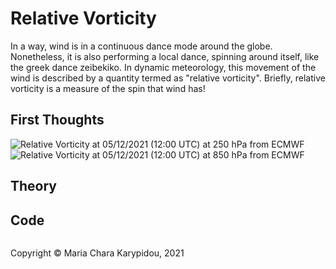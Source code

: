# Relative Vorticity

In a way, wind is in a continuous dance mode around the globe. Nonetheless, it is also performing a local dance, spinning around itself, like the greek dance zeibekiko. In dynamic meteorology, this movement of the wind is described by a quantity termed as "relative vorticity". Briefly, relative vorticity is a measure of the spin that wind has! 

## First Thoughts

![Relative Vorticity at 05/12/2021 (12:00 UTC) at 250 hPa from ECMWF](.../src/Kinematics/img/ECMWF_RelVort_250hPa.png)
![Relative Vorticity at 05/12/2021 (12:00 UTC) at 850 hPa from ECMWF](.../src/Kinematics/img/ECMWF_RelVort_850hPa.png)


## Theory

## Code
    
<footer>
<p style="float:left; width: 100%;">
Copyright © Maria Chara Karypidou, 2021
</p>
</footer>


